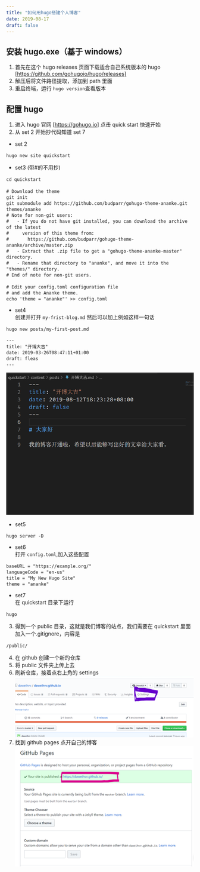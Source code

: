 ```yaml
---
title: "如何用hugo搭建个人博客"
date: 2019-08-17
draft: false
---
```


## 安装 hugo.exe（基于 windows）

1. 首先在这个 hugo releases 页面下载适合自己系统版本的 hugo [https://github.com/gohugoio/hugo/releases]
2. 解压后将文件路径提取，添加到 path 里面
3. 重启终端，运行 `hugo version`查看版本

## 配置 hugo

1. 进入 hugo 官网 [https://gohugo.io] 点击 quick start 快速开始
2. 从 set 2 开始抄代码知道 set 7

- set 2

```
hugo new site quickstart
```

- set3 (带#的不用抄)

```
cd quickstart

# Download the theme
git init
git submodule add https://github.com/budparr/gohugo-theme-ananke.git themes/ananke
# Note for non-git users:
#   - If you do not have git installed, you can download the archive of the latest
#     version of this theme from:
#       https://github.com/budparr/gohugo-theme-ananke/archive/master.zip
#   - Extract that .zip file to get a "gohugo-theme-ananke-master" directory.
#   - Rename that directory to "ananke", and move it into the "themes/" directory.
# End of note for non-git users.

# Edit your config.toml configuration file
# and add the Ananke theme.
echo 'theme = "ananke"' >> config.toml
```

- set4 <br>创建并打开 `my-frist-blog.md` 然后可以加上例如这样一句话

```
hugo new posts/my-first-post.md
```

```
---
title: "开博大吉"
date: 2019-03-26T08:47:11+01:00
draft: fleas
---
```

![开博大吉](./1.png)

- set5

```
hugo server -D
```

- set6 <br>打开 `config.toml`,加入这些配置

```
baseURL = "https://example.org/"
languageCode = "en-us"
title = "My New Hugo Site"
theme = "ananke"
```

- set7 <br>在 quickstart 目录下运行

```
hugo
```

3. 得到一个 public 目录，这就是我们博客的站点，我们需要在 quickstart 里面加入一个.gitignore，内容是

```
/public/
```

4. 在 github 创建一个新的仓库
5. 将 public 文件夹上传上去
6. 刷新仓库，接着点右上角的 settings <br>
   ![settings](./2.png)
7. 找到 github pages 点开自己的博客 <br>
   ![域名](./3.png)
